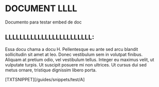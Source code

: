 # DOCUMENT LLLL

Documento para testar embed de doc

## LLLLLLLLLLLLLLLLLLLLLLLL:

Essa docu chama a docu H. Pellentesque eu ante sed arcu blandit sollicitudin sit amet at leo. Donec vestibulum sem in volutpat finibus. Aliquam at pretium odio, vel vestibulum tellus. Integer eu maximus velit, ut vulputate turpis. Ut suscipit posuere mi non ultrices. Ut cursus dui sed metus ornare, tristique dignissim libero porta.

[TXTSNIPPET][/guides/snippets/test/A]